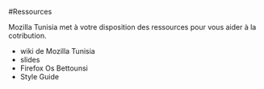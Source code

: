 #Ressources


Mozilla Tunisia met à votre disposition des ressources pour vous aider à la cotribution.
   - wiki de Mozilla Tunisia
   - slides
   - Firefox Os Bettounsi
   - Style Guide
